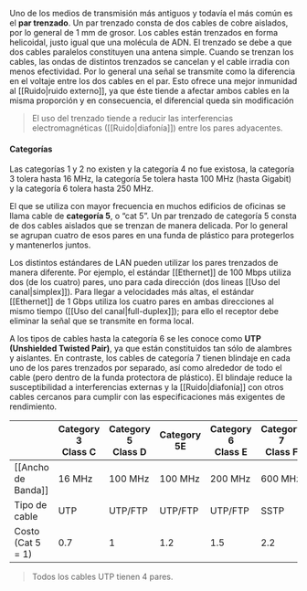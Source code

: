 Uno de los medios de transmisión más antiguos y todavía el más común es el **par trenzado**. Un par trenzado consta de dos cables de cobre aislados, por lo general de 1 mm de grosor. Los cables están trenzados en forma helicoidal, justo igual que una molécula de ADN. El trenzado se debe a que dos cables paralelos constituyen una antena simple. Cuando se trenzan los cables, las ondas de distintos trenzados se cancelan y el cable irradia con menos efectividad. Por lo general una señal se transmite como la diferencia en el voltaje entre los dos cables en el par. Esto ofrece una mejor inmunidad al [[Ruido|ruido externo]], ya que éste tiende a afectar ambos cables en la misma proporción y en consecuencia, el diferencial queda sin modificación

> El uso del trenzado tiende a reducir las interferencias electromagnéticas ([[Ruido|diafonía]]) entre los pares adyacentes.

#### Categorías
Las categorías 1 y 2 no existen y la categoría 4 no fue existosa, la categoría 3 tolera hasta 16 MHz, la categoría 5e tolera hasta 100 MHz (hasta Gigabit) y la categoría 6 tolera hasta 250 MHz.

 El que se utiliza con mayor frecuencia en muchos edificios de oficinas se llama cable de **categoría 5**, o “cat 5”. Un par trenzado de categoría 5 consta de dos cables aislados que se trenzan de manera delicada. Por lo general se agrupan cuatro de esos pares en una funda de plástico para protegerlos y mantenerlos juntos.

Los distintos estándares de LAN pueden utilizar los pares trenzados de manera diferente. Por ejemplo, el estándar [[Ethernet]] de 100 Mbps utiliza dos (de los cuatro) pares, uno para cada dirección (dos lineas [[Uso del canal|simplex]]). Para llegar a velocidades más altas, el estándar [[Ethernet]] de 1 Gbps utiliza los cuatro pares en ambas direcciones al mismo tiempo ([[Uso del canal|full-duplex]]); para ello el receptor debe eliminar la señal que se transmite en forma local.

A los tipos de cables hasta la categoría 6 se les conoce como **UTP (Unshielded Twisted Pair)**, ya que están constituidos tan sólo de alambres y aislantes. En contraste, los cables de categoría 7 tienen blindaje en cada uno de los pares trenzados por separado, así como alrededor de todo el cable (pero dentro de la funda protectora de plástico). El blindaje reduce la susceptibilidad a interferencias externas y la [[Ruido|diafonía]] con otros cables cercanos para cumplir con las especificaciones más exigentes de rendimiento.

|                    | Category 3 <br> Class C | Category 5 <br> Class D | Category 5E | Category 6 <br> Class E | Category 7 <br> Class F |
| ------------------ | ----------------------- | ----------------------- | ----------- | ----------------------- | ----------------------- |
| [[Ancho de Banda]] | 16 MHz                  | 100 MHz                 | 100 MHz     | 200 MHz                 | 600 MHz                 |
| Tipo de cable      | UTP                     | UTP/FTP                 | UTP/FTP     | UTP/FTP                 | SSTP                    |
| Costo (Cat 5 = 1)  | 0.7                     | 1                       | 1.2         | 1.5                     | 2.2                     |

> Todos los cables UTP tienen 4 pares.
